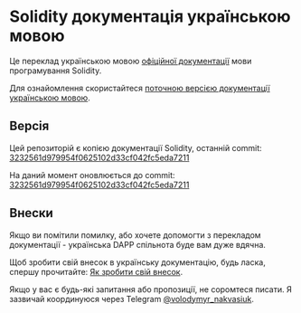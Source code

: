 # Solidity документація українською мовою
Це переклад українською мовою [офіційної документації](https://github.com/ethereum/solidity/tree/develop/docs "Документація останньої версії Solidity") мови програмування Solidity.

Для ознайомлення скористайтеся [поточною версією документації українською мовою](https://solidity-es.readthedocs.io/es/latest/index.html).

## Версія
Цей репозиторій є копією документації Solidity, останній commit: [3232561d979954f0625102d33cf042fc5eda7211](https://github.com/ethereum/solidity/tree/3232561d979954f0625102d33cf042fc5eda7211/docs)

На даний момент оновлюється до commit: [3232561d979954f0625102d33cf042fc5eda7211](https://github.com/ethereum/solidity/tree/3232561d979954f0625102d33cf042fc5eda7211/docs)

## Внески
Якщо ви помітили помилку, або хочете допомогти з перекладом документації - українська DAPP спільнота буде вам дуже вдячна. 

Щоб зробити свій внесок в українську документацію, будь ласка, спершу прочитайте: [Як зробити свій внесок](https://github.com/volodymyr-nakvasiuk/solidity-docs-uk/blob/master/CONTRIBUTING.md).

Якщо у вас є будь-які запитання або пропозиції, не соромтеся писати. Я зазвичай координуюся через Telegram [@volodymyr_nakvasiuk](https://telegram.me/volodymyr_nakvasiuk).
